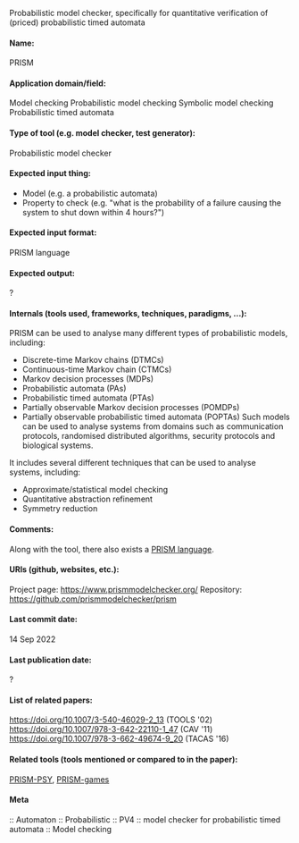 Probabilistic model checker, specifically for quantitative verification of (priced) probabilistic timed automata

#### Name:
PRISM

#### Application domain/field:
Model checking
Probabilistic model checking
Symbolic model checking
Probabilistic timed automata

#### Type of tool (e.g. model checker, test generator):
Probabilistic model checker

#### Expected input thing:
- Model (e.g. a probabilistic automata)
- Property to check (e.g. "what is the probability of a failure causing the system to shut down within 4 hours?")

#### Expected input format:
PRISM language

#### Expected output:
?

#### Internals (tools used, frameworks, techniques, paradigms, ...):
PRISM can be used to analyse many different types of probabilistic models, including:
- Discrete-time Markov chains (DTMCs)
- Continuous-time Markov chain (CTMCs)
- Markov decision processes (MDPs)
- Probabilistic automata (PAs)
- Probabilistic timed automata (PTAs)
- Partially observable Markov decision processes (POMDPs)
- Partially observable probabilistic timed automata (POPTAs)
Such models can be used to analyse systems from domains such as communication protocols, randomised distributed algorithms, security protocols and biological systems.

It includes several different techniques that can be used to analyse systems, including:
- Approximate/statistical model checking
- Quantitative abstraction refinement
- Symmetry reduction

#### Comments:
Along with the tool, there also exists a [PRISM language](../../Formats/PRISM%20language.md).

#### URIs (github, websites, etc.):
Project page: https://www.prismmodelchecker.org/
Repository: https://github.com/prismmodelchecker/prism

#### Last commit date:
14 Sep 2022

#### Last publication date:
?

#### List of related papers:
https://doi.org/10.1007/3-540-46029-2_13 (TOOLS '02)
https://doi.org/10.1007/978-3-642-22110-1_47 (CAV '11)
https://doi.org/10.1007/978-3-662-49674-9_20 (TACAS '16)

#### Related tools (tools mentioned or compared to in the paper):
[PRISM-PSY](../PRISM-PSY.md), [PRISM-games](PRISM-games.md)

#### Meta
:: Automaton
:: Probabilistic
:: PV4 :: model checker for probabilistic timed automata
:: Model checking